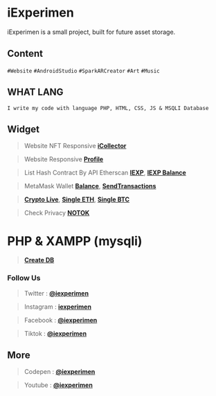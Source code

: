 # iExperimen
iExperimen is a small project, built for future asset storage.

## Content
`#Website`
`#AndroidStudio`
`#SparkARCreator`
`#Art`
`#Music`

## WHAT LANG
`I write my code with language PHP, HTML, CSS, JS & MSQLI Database`

## Widget
>Website NFT Responsive **[iCollector](https://icollector.000webhostapp.com/)**

>Website Responsive **[Profile](https://iexperimen.github.io/profile)**

>List Hash Contract By API Etherscan **[IEXP](https://iexperimen.github.io/listhashcontract/)**, **[IEXP Balance](https://iexperimen.github.io/about/)**

>MetaMask Wallet **[Balance](https://iexperimen.github.io/balance)**, **[SendTransactions](https://iexperimen.github.io/metamask/send)**

>**[Crypto Live](https://iexperimen.github.io/cryptolive)**, **[Single ETH](https://iexperimen.github.io/cryptolive/eth)**, **[Single BTC](https://iexperimen.github.io/cryptolive/btc)**

>Check Privacy **[NOTOK](https://iexperimen.github.io/privacy/)**

# PHP & XAMPP (mysqli)
>**[Create DB](https://github.com/iexperimen/php/tree/main/create_db)**


### Follow Us
>Twitter : **[@iexperimen](https://twitter.com/iexperimen)**

>Instagram : **[iexperimen](https://instagram.com/iexperimen)**

>Facebook : **[@iexperimen](https://facebook.com/iexperimen)**

>Tiktok : **[@iexperimen](https://tiktok.com/@iexperimen)**

## More
>Codepen : **[@iexperimen](https://codepen.io/iexperimen)**

>Youtube : **[@iexperimen](https://www.youtube.com/channel/UCpgQmwf24f73ij_G1LfqCiA)**
